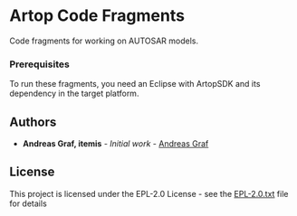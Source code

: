 # Artop Code Fragments

Code fragments for working on AUTOSAR models.


### Prerequisites

To run these fragments, you need an Eclipse with ArtopSDK and its dependency in the target platform.


## Authors

* **Andreas Graf, itemis** - *Initial work* - [Andreas Graf](https://github.com/grafandreas)


## License

This project is licensed under the EPL-2.0 License - see the [EPL-2.0.txt](EPL-2.0.txt) file for details


